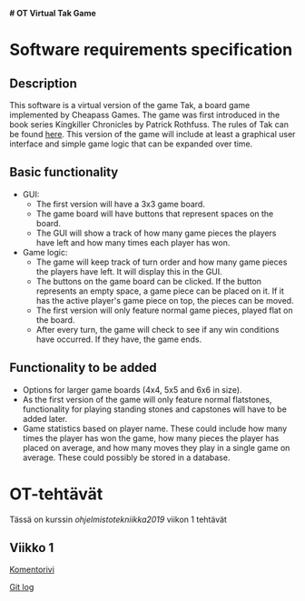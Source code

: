 **# OT Virtual Tak Game**

# Software requirements specification

## Description

This software is a virtual version of the game Tak, a board game implemented by Cheapass Games. The game was first introduced in the book series Kingkiller Chronicles by Patrick Rothfuss. The rules of Tak can be found [here](http://cheapass.com/wp-content/uploads/2016/07/Tak-Beta-Rules.pdf). This version of the game will include at least a graphical user interface and simple game logic that can be expanded over time.

## Basic functionality

- GUI:
	- The first version will have a 3x3 game board.
	- The game board will have buttons that represent spaces on the board.
	- The GUI will show a track of how many game pieces the players have left and how many times each player has won.
- Game logic:
	- The game will keep track of turn order and how many game pieces the players have left. It will display this in the GUI.
	- The buttons on the game board can be clicked. If the button represents an empty space, a game piece can be placed on it. If it has the active player's game piece on top, the pieces can be moved.
	- The first version will only feature normal game pieces, played flat on the board. 
	- After every turn, the game will check to see if any win conditions have occurred. If they have, the game ends.

## Functionality to be added

- Options for larger game boards (4x4, 5x5 and 6x6 in size).
- As the first version of the game will only feature normal flatstones, functionality for playing standing stones and capstones will have to be added later.
- Game statistics based on player name. These could include how many times the player has won the game, how many pieces the player has placed on average, and how many moves they play in a single game on average. These could possibly be stored in a database.


# OT-tehtävät

Tässä on kurssin _ohjelmistotekniikka2019_ viikon 1 tehtävät

## Viikko 1

[Komentorivi](https://github.com/uradora/ot-harjoitusty-/blob/master/laskarit/viikko1/komentorivi.txt)

[Git log](https://github.com/uradora/ot-harjoitusty-/blob/master/laskarit/viikko1/gitlog.txt)
